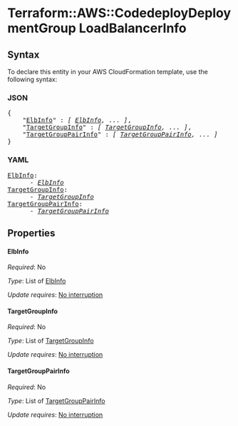 # Terraform::AWS::CodedeployDeploymentGroup LoadBalancerInfo

## Syntax

To declare this entity in your AWS CloudFormation template, use the following syntax:

### JSON

<pre>
{
    "<a href="#elbinfo" title="ElbInfo">ElbInfo</a>" : <i>[ <a href="loadbalancerinfo-elbinfo.md">ElbInfo</a>, ... ]</i>,
    "<a href="#targetgroupinfo" title="TargetGroupInfo">TargetGroupInfo</a>" : <i>[ <a href="loadbalancerinfo-targetgroupinfo.md">TargetGroupInfo</a>, ... ]</i>,
    "<a href="#targetgrouppairinfo" title="TargetGroupPairInfo">TargetGroupPairInfo</a>" : <i>[ <a href="loadbalancerinfo-targetgrouppairinfo.md">TargetGroupPairInfo</a>, ... ]</i>
}
</pre>

### YAML

<pre>
<a href="#elbinfo" title="ElbInfo">ElbInfo</a>: <i>
      - <a href="loadbalancerinfo-elbinfo.md">ElbInfo</a></i>
<a href="#targetgroupinfo" title="TargetGroupInfo">TargetGroupInfo</a>: <i>
      - <a href="loadbalancerinfo-targetgroupinfo.md">TargetGroupInfo</a></i>
<a href="#targetgrouppairinfo" title="TargetGroupPairInfo">TargetGroupPairInfo</a>: <i>
      - <a href="loadbalancerinfo-targetgrouppairinfo.md">TargetGroupPairInfo</a></i>
</pre>

## Properties

#### ElbInfo

_Required_: No

_Type_: List of <a href="loadbalancerinfo-elbinfo.md">ElbInfo</a>

_Update requires_: [No interruption](https://docs.aws.amazon.com/AWSCloudFormation/latest/UserGuide/using-cfn-updating-stacks-update-behaviors.html#update-no-interrupt)

#### TargetGroupInfo

_Required_: No

_Type_: List of <a href="loadbalancerinfo-targetgroupinfo.md">TargetGroupInfo</a>

_Update requires_: [No interruption](https://docs.aws.amazon.com/AWSCloudFormation/latest/UserGuide/using-cfn-updating-stacks-update-behaviors.html#update-no-interrupt)

#### TargetGroupPairInfo

_Required_: No

_Type_: List of <a href="loadbalancerinfo-targetgrouppairinfo.md">TargetGroupPairInfo</a>

_Update requires_: [No interruption](https://docs.aws.amazon.com/AWSCloudFormation/latest/UserGuide/using-cfn-updating-stacks-update-behaviors.html#update-no-interrupt)

